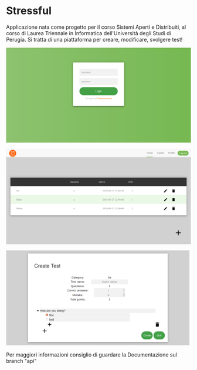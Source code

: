 # Stressful

Applicazione nata come progetto per il corso Sistemi Aperti e Distribuiti, al corso di Laurea Triennale in Informatica dell'Università degli Studi di Perugia.
Si tratta di una piattaforma per creare, modificare, svolgere test!

![alt text](https://github.com/lucabartoli96/Stressful/blob/master/Screenshot-2018-6-17%20Stressful(1).png)


![alt text](https://github.com/lucabartoli96/Stressful/blob/master/Screenshot-2018-6-17%20Stressful.png)


![alt text](https://github.com/lucabartoli96/Stressful/blob/master/Screenshot-2018-6-17%20Stressful(2).png)

Per maggiori informazioni consiglio di guardare la Documentazione sul branch "api" 
